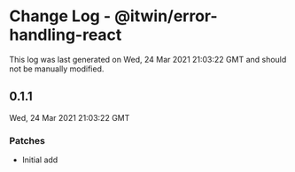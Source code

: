 # Change Log - @itwin/error-handling-react

This log was last generated on Wed, 24 Mar 2021 21:03:22 GMT and should not be manually modified.

## 0.1.1
Wed, 24 Mar 2021 21:03:22 GMT

### Patches

- Initial add

